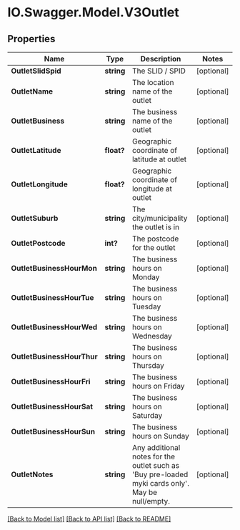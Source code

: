 # IO.Swagger.Model.V3Outlet
## Properties

Name | Type | Description | Notes
------------ | ------------- | ------------- | -------------
**OutletSlidSpid** | **string** | The SLID / SPID | [optional] 
**OutletName** | **string** | The location name of the outlet | [optional] 
**OutletBusiness** | **string** | The business name of the outlet | [optional] 
**OutletLatitude** | **float?** | Geographic coordinate of latitude at outlet | [optional] 
**OutletLongitude** | **float?** | Geographic coordinate of longitude at outlet | [optional] 
**OutletSuburb** | **string** | The city/municipality the outlet is in | [optional] 
**OutletPostcode** | **int?** | The postcode for the outlet | [optional] 
**OutletBusinessHourMon** | **string** | The business hours on Monday | [optional] 
**OutletBusinessHourTue** | **string** | The business hours on Tuesday | [optional] 
**OutletBusinessHourWed** | **string** | The business hours on Wednesday | [optional] 
**OutletBusinessHourThur** | **string** | The business hours on Thursday | [optional] 
**OutletBusinessHourFri** | **string** | The business hours on Friday | [optional] 
**OutletBusinessHourSat** | **string** | The business hours on Saturday | [optional] 
**OutletBusinessHourSun** | **string** | The business hours on Sunday | [optional] 
**OutletNotes** | **string** | Any additional notes for the outlet such as &#x27;Buy pre-loaded myki cards only&#x27;. May be null/empty. | [optional] 

[[Back to Model list]](../README.md#documentation-for-models) [[Back to API list]](../README.md#documentation-for-api-endpoints) [[Back to README]](../README.md)

